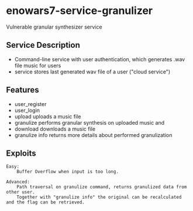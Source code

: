 # enowars7-service-granulizer
Vulnerable granular synthesizer service 

## Service Description
- Command-line service with user authentication, which generates .wav file music for users
- service stores last generated wav file of a user ("cloud service")

## Features
- user_register
- user_login
- upload
    uploads a music file
- granulize
    performs granular synthesis on uploaded music and
- download
    downloads a music file
- granulize info
    returns more details about performed granulization

## Exploits
    Easy:
        Buffer Overflow when input is too long.

    Advanced:
        Path traversal on granulize command, returns granulized data from other user.
        Together with "granulize info" the original can be recalculated and the flag can be retrieved.
